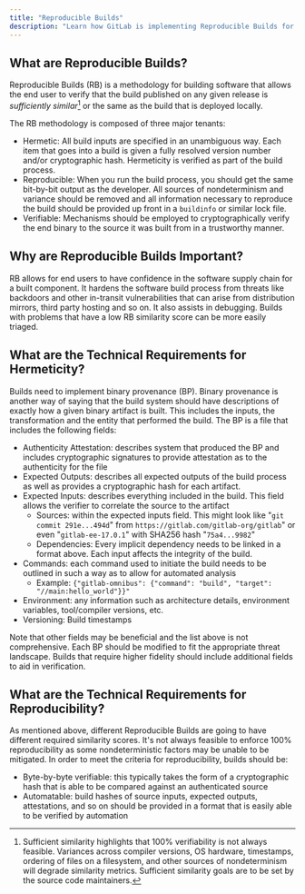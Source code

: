 ```yaml
---
title: "Reproducible Builds"
description: "Learn how GitLab is implementing Reproducible Builds for our build processes"
---
```


## What are Reproducible Builds?

Reproducible Builds (RB) is a methodology for building software that allows the end user to verify that the build published on any given release is *sufficiently similar*[^1] or the same as the build that is deployed locally.

The RB methodology is composed of three major tenants:

- Hermetic: All build inputs are specified in an unambiguous way. Each item that goes into a build is given a fully resolved version number and/or cryptographic hash. Hermeticity is verified as part of the build process.
- Reproducible: When you run the build process, you should get the same bit-by-bit output as the developer. All sources of nondeterminism and variance should be removed and all information necessary to reproduce the build should be provided up front in a `buildinfo` or similar lock file.
- Verifiable: Mechanisms should be employed to cryptographically verify the end binary to the source it was built from in a trustworthy manner.

## Why are Reproducible Builds Important?

RB allows for end users to have confidence in the software supply chain for a built component. It hardens the software build process from threats like backdoors and other in-transit vulnerabilities that can arise from distribution mirrors, third party hosting and so on. It also assists in debugging. Builds with problems that have a low RB similarity score can be more easily triaged.

## What are the Technical Requirements for Hermeticity?

Builds need to implement binary provenance (BP). Binary provenance is another way of saying that the build system should have descriptions of exactly how a given binary artifact is built. This includes the inputs, the transformation and the entity that performed the build. The BP is a file that includes the following fields:

- Authenticity Attestation: describes system that produced the BP and includes cryptographic signatures to provide attestation as to the authenticity for the file
- Expected Outputs: describes all expected outputs of the build process as well as provides a cryptographic hash for each artifact.
- Expected Inputs: describes everything included in the build. This field allows the verifier to correlate the source to the artifact
  - Sources: within the expected inputs field. This might look like "`git commit 291e...494d`" from `https://gitlab.com/gitlab-org/gitlab`" or even "`gitlab-ee-17.0.1`" with SHA256 hash "`75a4...9982`"
  - Dependencies: Every implicit dependency needs to be linked in a format above. Each input affects the integrity of the build.
- Commands: each command used to initiate the build needs to be outlined in such a way as to allow for automated analysis
  - Example: `{"gitlab-omnibus": {"command": "build", "target": "//main:hello_world"}}"`
- Environment: any information such as architecture details, environment variables, tool/compiler versions, etc.
- Versioning: Build timestamps

Note that other fields may be beneficial and the list above is not comprehensive. Each BP should be modified to fit the appropriate threat landscape. Builds that require higher fidelity should include additional fields to aid in verification.

## What are the Technical Requirements for Reproducibility?

As mentioned above, different Reproducible Builds are going to have different required similarity scores. It's not always feasible to enforce 100% reproducibility as some nondeterministic factors may be unable to be mitigated. In order to meet the criteria for reproducibility, builds should be:

- Byte-by-byte verifiable: this typically takes the form of a cryptographic hash that is able to be compared against an authenticated source
- Automatable: build hashes of source inputs, expected outputs, attestations, and so on should be provided in a format that is easily able to be verified by automation

[^1]: Sufficient similarity highlights that 100% verifiability is not always feasible. Variances across compiler versions, OS hardware, timestamps, ordering of files on a filesystem, and other sources of nondeterminism will degrade similarity metrics. Sufficient similarity goals are to be set by the source code maintainers.
